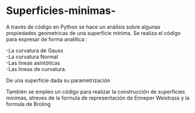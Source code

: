 # Superficies-minimas-

A través de código en Python  se hace un análisis sobre algunas propiedades geometricas de una superficie mínima. Se realiza  el código para expresar de forma analítica :

-La curvatura de Gauss                                                                                                                                          
-La curvatura Normal                                                                                                                                                     
-Las lineas asintóticas                                                                                                                                                   
-Las lineas de curvatura.                                                                                                                                                 

De una superficie dada su parametrización                                                                                                                                 

También se empleo un código para realizar la construcción de superficies mínimas, atreves de la formula de representación de Enneper Weistrass y la formula de Broling 

